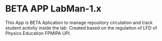 # BETA APP LabMan-1.x

This App is BETA Aplication to manage repository circulation and track student activity inside the lab. Created based on the regulation of LFD of Physics Education FPMIPA UPI. 
